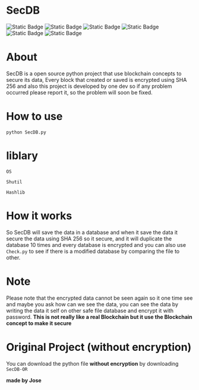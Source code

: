 # SecDB


<img alt="Static Badge" src="https://img.shields.io/badge/SecDB-Python-blue"> <img alt="Static Badge" src="https://img.shields.io/badge/Python-Tools-green">
<img alt="Static Badge" src="https://img.shields.io/badge/SHA-256-white">
<img alt="Static Badge" src="https://img.shields.io/badge/License-MIT-black">
<img alt="Static Badge" src="https://img.shields.io/badge/Status-Beta-orange">
<img alt="Static Badge" src="https://img.shields.io/badge/Block-Chain-yellow">

# About

SecDB is a open source python project that use blockchain concepts to secure its data, Every block that created or saved is encrypted using SHA 256 and also this project is developed by one dev so if any problem occurred please report it, so the problem will soon be fixed.

# How to use

`python SecDB.py`

# liblary

`OS`

`Shutil`

`Hashlib`

# How it works

So SecDB will save the data in a database and when it save the data it secure the data using SHA 256 so it secure, and it will duplicate the database 10 times and every database is encrypted and you can also use `Check.py` to see if there is a modified database by comparing the file to other.

# Note

Please note that the encrypted data cannot be seen again so it one time see and maybe you ask how can we see the data, you can see the data by writing the data it self on other safe file database and encrypt it with password. **This is not really like a real Blockchain but it use the Blockchain concept to make it secure**

# Original Project (without encryption)

You can download the python file **without encryption** by downloading `SecDB-OR`

**made by Jose**




